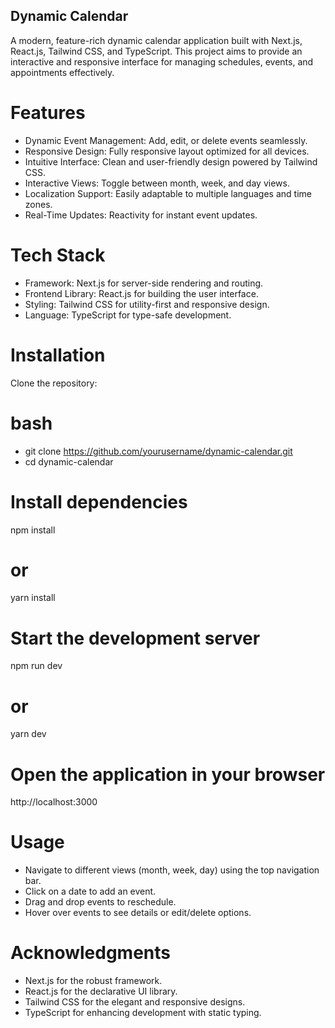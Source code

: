 ## Dynamic Calendar
A modern, feature-rich dynamic calendar application built with Next.js, React.js, Tailwind CSS, and TypeScript. This project aims to provide an interactive and responsive interface for managing schedules, events, and appointments effectively.

# Features
- Dynamic Event Management: Add, edit, or delete events seamlessly.
- Responsive Design: Fully responsive layout optimized for all devices.
- Intuitive Interface: Clean and user-friendly design powered by Tailwind CSS.
- Interactive Views: Toggle between month, week, and day views.
- Localization Support: Easily adaptable to multiple languages and time zones.
- Real-Time Updates: Reactivity for instant event updates.

# Tech Stack
- Framework: Next.js for server-side rendering and routing.
- Frontend Library: React.js for building the user interface.
- Styling: Tailwind CSS for utility-first and responsive design.
- Language: TypeScript for type-safe development.

# Installation
Clone the repository:

# bash

- git clone https://github.com/yourusername/dynamic-calendar.git
- cd dynamic-calendar

# Install dependencies

npm install
# or
yarn install

# Start the development server

npm run dev
# or
yarn dev

# Open the application in your browser

http://localhost:3000

# Usage

- Navigate to different views (month, week, day) using the top navigation bar.
- Click on a date to add an event.
- Drag and drop events to reschedule.
- Hover over events to see details or edit/delete options.


# Acknowledgments
- Next.js for the robust framework.
- React.js for the declarative UI library.
- Tailwind CSS for the elegant and responsive designs.
- TypeScript for enhancing development with static typing.